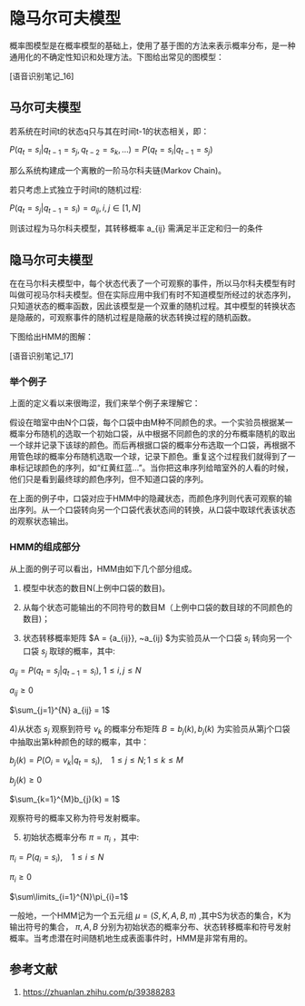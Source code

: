 # 隐马尔可夫模型
概率图模型是在概率模型的基础上，使用了基于图的方法来表示概率分布，是一种通用化的不确定性知识和处理方法。下图给出常见的图模型：

[语音识别笔记_16]

## 马尔可夫模型
若系统在时间t的状态q只与其在时间t-1的状态相关，即：

$P(q_{t} = s_{i} | q_{t-1} = s_{j}, q_{t-2} = s_{k}, \ldots) = P(q_{t} = s_{i} | q_{t-1} = s_{j})$

那么系统构建成一个离散的一阶马尔科夫链(Markov Chain)。

若只考虑上式独立于时间t的随机过程:

$P(q_{t} = s_{j} | q_{t-1} = s_{i}) = a_{ij} , i,j \in [1, N]$

则该过程为马尔科夫模型，其转移概率 a_{ij} 需满足半正定和归一的条件

## 隐马尔可夫模型
在在马尔科夫模型中，每个状态代表了一个可观察的事件，所以马尔科夫模型有时叫做可视马尔科夫模型。但在实际应用中我们有时不知道模型所经过的状态序列，只知道状态的概率函数，因此该模型是一个双重的随机过程。其中模型的转换状态是隐蔽的，可观察事件的随机过程是隐蔽的状态转换过程的随机函数。

下图给出HMM的图解：

[语音识别笔记_17]

### 举个例子
上面的定义看以来很晦涩，我们来举个例子来理解它：

假设在暗室中由N个口袋，每个口袋中由M种不同颜色的求。一个实验员根据某一概率分布随机的选取一个初始口袋，从中根据不同颜色的求的分布概率随机的取出一个球并记录下该球的颜色。而后再根据口袋的概率分布选取一个口袋，再根据不用管色球的概率分布随机选取一个球，记录下颜色。重复这个过程我们就得到了一串标记球颜色的序列，如“红黄红蓝...”。当你把这串序列给暗室外的人看的时候，他们只是看到最终球的颜色序列，但不知道口袋的序列。

在上面的例子中，口袋对应于HMM中的隐藏状态，而颜色序列则代表可观察的输出序列。从一个口袋转向另一个口袋代表状态间的转换，从口袋中取球代表该状态的观察状态输出。

### HMM的组成部分
从上面的例子可以看出，HMM由如下几个部分组成。

1) 模型中状态的数目N(上例中口袋的数目)。

2) 从每个状态可能输出的不同符号的数目M（上例中口袋的数目球的不同颜色的数目)；

3) 状态转移概率矩阵 $A = {a_{ij}}, ~a_{ij} $为实验员从一个口袋 $s_{i}$ 转向另一个口袋 $s_{j}$ 取球的概率，其中:

$a_{ij} = P(q_{t} = s_{j} | q_{t-1} = s_{i}), ~1 \leq i, j\leq N$

$a_{ij} \geq 0$

$\sum_{j=1}^{N} a_{ij} = 1$

4)从状态 $s_{j}$ 观察到符号 $v_{k}$ 的概率分布矩阵 $B = {b_{j}(k)} , b_{j}(k)$ 为实验员从第j个口袋中抽取出第k种颜色的球的概率，其中：

$b_{j}(k) = P(O_{i} = v_{k} | q_{t} = s_{i}), ~~~~1\leq j \leq N;1 \leq k \leq M$

$b_{j}(k) \geq 0$

$\sum_{k=1}^{M}b_{j}(k) = 1$

观察符号的概率又称为符号发射概率。

5) 初始状态概率分布 $\pi = {\pi_{i}}$ ，其中:

$\pi_{i} = P(q_{i} = s_{i}), ~~~~1\leq i \leq N$

$\pi_{i} \geq 0$

$\sum\limits_{i=1}^{N}\pi_{i}=1$

一般地，一个HMM记为一个五元组 $\mu = (S, K, A, B, \pi)$ ,其中S为状态的集合，K为输出符号的集合， $\pi, A, B$ 分别为初始状态的概率分布、状态转移概率和符号发射概率。当考虑潜在时间随机地生成表面事件时，HMM是非常有用的。


## 参考文献
1. https://zhuanlan.zhihu.com/p/39388283